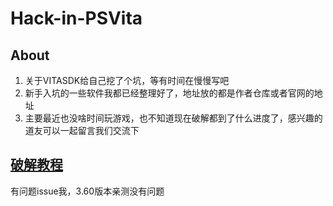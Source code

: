 # Hack-in-PSVita

## About

1. 关于VITASDK给自己挖了个坑，等有时间在慢慢写吧
2. 新手入坑的一些软件我都已经整理好了，地址放的都是作者仓库或者官网的地址
3. 主要最近也没啥时间玩游戏，也不知道现在破解都到了什么进度了，感兴趣的道友可以一起留言我们交流下

## [破解教程](https://github.com/Yggdrasill-7C9/awesome-psvita/raw/master/Hack-in-PSVita.md)

有问题issue我，3.60版本亲测没有问题
